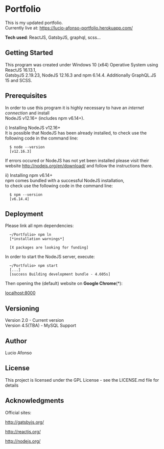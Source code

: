 # Portfolio #
This is my updated portfolio. <br />
Currently live at: https://lucio-afonso-portfolio.herokuapp.com/ <br />

**Tech used**: ReactJS, GatsbyJS, graphql, scss...

## Getting Started ##
This program was created under Windows 10 (x64) Operative System using ReactJS 16.13.1, <br />
  GatsbyJS 2.19.23, NodeJS 12.16.3 and npm 6.14.4. Additionally GraphQL.JS 15 and SCSS.

## Prerequisites ##
In order to use this program it is highly necessary to have an *internet connection* and install <br />  NodeJS v12.16+ (includes npm v6.14+).

i) Installing NodeJS v12.16+ <br />
  It is possible that NodeJS has been already installed, to check use the following code in the command line:
```
  $ node --version
  [v12.16.3]
```
If errors occured or NodeJS has not yet been installed please visit their<br />
website http://nodejs.org/en/download/ and follow the instructions there.

ii) Installing npm v6.14+<br />
  npm comes bundled with a successful NodeJS installation,<br />
  to check use the following code in the command line:
```
  $ npm --version
  [v6.14.4]
```

## Deployment ##
Please link all npm dependencies:
```
  ~/Portfolio> npm ln
  [*installation warnings*]

  [X packages are looking for funding]
```

In order to start the NodeJS server, execute:
```
  ~/Portfolio> npm start
  [...]
  [success Building development bundle - 4.605s]
```

Then opening the (default) website on **Google Chrome**(*):

[localhost:8000](http://localhost:8000)

## Versioning ##
Version 2.0 - Current version <br />
Version 4.5(TBA) - MySQL Support

## Author ##
Lucio Afonso

## License ##
This project is licensed under the GPL License - see the LICENSE.md file for details

## Acknowledgments ##
Official sites:

http://gatsbyjs.org/

http://reactjs.org/

http://nodejs.org/
